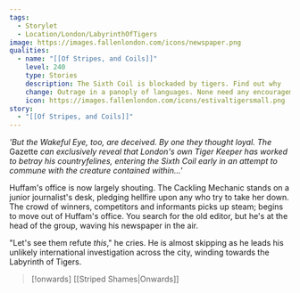 ```yaml
---
tags:
  - Storylet
  - Location/London/LabyrinthOfTigers
image: https://images.fallenlondon.com/icons/newspaper.png
qualities:
  - name: "[[Of Stripes, and Coils]]"
    level: 240
    type: Stories
    description: The Sixth Coil is blockaded by tigers. Find out why
    change: Outrage in a panoply of languages. None need any encouragement to march upon the Labyrinth.
    icon: https://images.fallenlondon.com/icons/estivaltigersmall.png
story:
  - "[[Of Stripes, and Coils]]"
---
```


_'But the Wakeful Eye, too, are deceived. By one they thought loyal. The_ Gazette _can exclusively reveal that London's own Tiger Keeper has worked to betray his countryfelines, entering the Sixth Coil early in an attempt to commune with the creature contained within...'_

Huffam's office is now largely shouting. The Cackling Mechanic stands on a junior journalist's desk, pledging hellfire upon any who try to take her down. The crowd of winners, competitors and informants picks up steam; begins to move out of Huffam's office. You search for the old editor, but he's at the head of the group, waving his newspaper in the air.

"Let's see them refute _this_," he cries. He is almost skipping as he leads his unlikely international investigation across the city, winding towards the Labyrinth of Tigers.


> [!onwards] [[Striped Shames|Onwards]]
